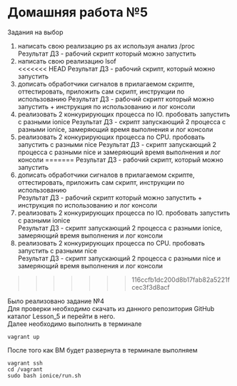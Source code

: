 # Домашняя работа №5

Задания на выбор
1) написать свою реализацию ps ax используя анализ /proc  
  Результат ДЗ - рабочий скрипт который можно запустить  
2) написать свою реализацию lsof  
<<<<<<< HEAD
  Результат ДЗ - рабочий скрипт, который можно запустить
3) дописать обработчики сигналов в прилагаемом скрипте, оттестировать, приложить сам скрипт, инструкции по использованию
  Результат ДЗ - рабочий скрипт который можно запустить + инструкция по использованию и лог консоли
4) реализовать 2 конкурирующих процесса по IO. пробовать запустить с разными ionice
  Результат ДЗ - скрипт запускающий 2 процесса с разными ionice, замеряющий время выполнения и лог консоли
5) реализовать 2 конкурирующих процесса по CPU. пробовать запустить с разными nice
  Результат ДЗ - скрипт запускающий 2 процесса с разными nice и замеряющий время выполнения и лог консоли
=======
  Результат ДЗ - рабочий скрипт, который можно запустить  
3) дописать обработчики сигналов в прилагаемом скрипте, оттестировать, приложить сам скрипт, инструкции по использованию  
  Результат ДЗ - рабочий скрипт который можно запустить + инструкция по использованию и лог консоли  
4) реализовать 2 конкурирующих процесса по IO. пробовать запустить с разными ionice  
  Результат ДЗ - скрипт запускающий 2 процесса с разными ionice, замеряющий время выполнения и лог консоли  
5) реализовать 2 конкурирующих процесса по CPU. пробовать запустить с разными nice  
  Результат ДЗ - скрипт запускающий 2 процесса с разными nice и замеряющий время выполнения и лог консоли  
>>>>>>> 116ccfb1dc200d8b17fab82a5221fcec3f3d8acf

Было реализовано задание №4  
Для проверки необходимо скачать из данного репозитория GitHub каталог Lesson_5 и перейти в него.  
Далее необходимо выполнить в терминале

	vagrant up

После того как ВМ будет развернута в терминале выполняем

	vagrant ssh
	cd /vagrant
	sudo bash ionice/run.sh
	
